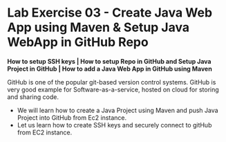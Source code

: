 # Lab Exercise 03 - Create Java Web App using Maven & Setup Java WebApp in GitHub Repo

**How to setup SSH keys | How to setup Repo in GitHub and Setup Java Project in GitHub | How to add a Java Web App in GitHub using Maven**

GitHub is one of the popular git-based version control systems. GitHub is very good example for Software-as-a-service, hosted on cloud for storing and sharing code. 

- We will learn how to create a Java Project using Maven and push Java Project into GitHub from Ec2 instance. 
- Let us learn how to create SSH keys and securely connect to gitHub from EC2 instance. 


